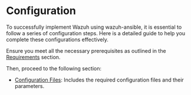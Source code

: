 # Configuration

To successfully implement Wazuh using wazuh-ansible, it is essential to follow a series of configuration steps. Here is a detailed guide to help you complete these configurations effectively.

Ensure you meet all the necessary prerequisites as outlined in the [Requirements](../getting-started/requirements.md) section.

Then, proceed to the following section:

- [Configuration Files](configuration-files.md): Includes the required configuration files and their parameters.
